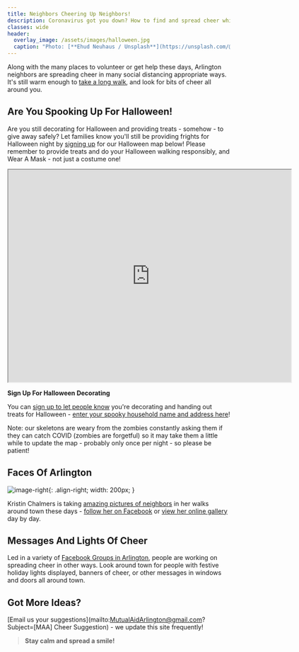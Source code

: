 ```yaml
---
title: Neighbors Cheering Up Neighbors!
description: Coronavirus got you down? How to find and spread cheer while we #StayAtHome.
classes: wide
header:
  overlay_image: /assets/images/halloween.jpg
  caption: "Photo: [**Ehud Neuhaus / Unsplash**](https://unsplash.com/@paramir)"
---
```


Along with the many places to volunteer or get help these days, Arlington neighbors are spreading cheer in many social distancing appropriate ways.  It's still warm enough to [take a long walk](/active), and look for bits of cheer all around you.

## Are You Spooking Up For Halloween! <i class="fa fa-skull"></i>

Are you still decorating for Halloween and providing treats - somehow - to give away safely?  Let families know you'll still be providing frights for Halloween night by [signing up](https://forms.gle/n7DjQaEqEbuiUaZU8) for our Halloween map below!  Please remember to provide treats and do your Halloween walking responsibly, and Wear A Mask <i class="fa fa-head-side-mask"></i> - not just a costume one!

<iframe src="https://www.google.com/maps/d/embed?mid=1P6-rRkIdbLX2AWCd4WboPgL0G68G_8at&usp=sharing" width="640" height="480" id="halloween"></iframe>

**Sign Up For Halloween Decorating**

You can [sign up to let people know](https://forms.gle/n7DjQaEqEbuiUaZU8) you're decorating and handing out treats for Halloween - [enter your spooky household name and address here](https://forms.gle/n7DjQaEqEbuiUaZU8)!

Note: our skeletons are weary from the zombies constantly asking them if they can catch COVID (zombies are forgetful) so it may take them a little while to update the map - probably only once per night - so please be patient!

## Faces Of Arlington <i class="fa fa-camera"></i>

![image-right](/assets/images/2020.03.24-0006-kristin.jpeg){: .align-right; width: 200px; }

Kristin Chalmers is taking [amazing pictures of neighbors](https://kristinchalmersphotography.pixieset.com/covidportraits/?MutualAidArlington) in her walks around town these days - [follow her on Facebook](https://www.facebook.com/Kristinchalmersphotography/) or [view her online gallery](https://kristinchalmersphotography.pixieset.com/covidportraits/?MutualAidArlington) day by day.

## Messages And Lights Of Cheer <i class="fa fa-sun"></i>

Led in a variety of [Facebook Groups in Arlington](/#arlington-facebook-groups), people are working on spreading cheer in other ways.  Look around town for people with festive holiday lights displayed, banners of cheer, or other messages in windows and doors all around town.  

## Got More Ideas?

[Email us your suggestions](mailto:MutualAidArlington@gmail.com?Subject=[MAA] Cheer Suggestion) - we update this site frequently!

> **Stay calm and spread a smile!** <span style="color: #0066ff"><i class="fa fa-grin-squint-tears"></i></span>
